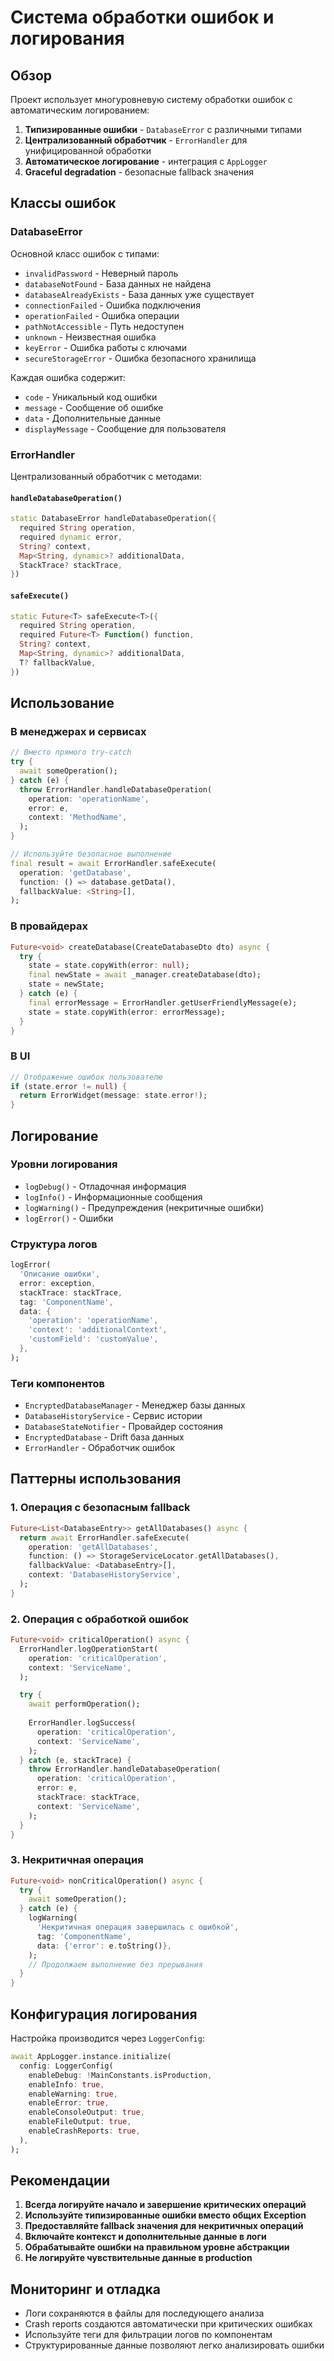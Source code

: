 # Система обработки ошибок и логирования

## Обзор

Проект использует многуровневую систему обработки ошибок с автоматическим логированием:

1. **Типизированные ошибки** - `DatabaseError` с различными типами
2. **Централизованный обработчик** - `ErrorHandler` для унифицированной обработки
3. **Автоматическое логирование** - интеграция с `AppLogger`
4. **Graceful degradation** - безопасные fallback значения

## Классы ошибок

### DatabaseError

Основной класс ошибок с типами:

- `invalidPassword` - Неверный пароль
- `databaseNotFound` - База данных не найдена
- `databaseAlreadyExists` - База данных уже существует
- `connectionFailed` - Ошибка подключения
- `operationFailed` - Ошибка операции
- `pathNotAccessible` - Путь недоступен
- `unknown` - Неизвестная ошибка
- `keyError` - Ошибка работы с ключами
- `secureStorageError` - Ошибка безопасного хранилища

Каждая ошибка содержит:
- `code` - Уникальный код ошибки
- `message` - Сообщение об ошибке
- `data` - Дополнительные данные
- `displayMessage` - Сообщение для пользователя

### ErrorHandler

Централизованный обработчик с методами:

#### `handleDatabaseOperation()`
```dart
static DatabaseError handleDatabaseOperation({
  required String operation,
  required dynamic error,
  String? context,
  Map<String, dynamic>? additionalData,
  StackTrace? stackTrace,
})
```

#### `safeExecute()`
```dart
static Future<T> safeExecute<T>({
  required String operation,
  required Future<T> Function() function,
  String? context,
  Map<String, dynamic>? additionalData,
  T? fallbackValue,
})
```

## Использование

### В менеджерах и сервисах

```dart
// Вместо прямого try-catch
try {
  await someOperation();
} catch (e) {
  throw ErrorHandler.handleDatabaseOperation(
    operation: 'operationName',
    error: e,
    context: 'MethodName',
  );
}

// Используйте безопасное выполнение
final result = await ErrorHandler.safeExecute(
  operation: 'getDatabase',
  function: () => database.getData(),
  fallbackValue: <String>[],
);
```

### В провайдерах

```dart
Future<void> createDatabase(CreateDatabaseDto dto) async {
  try {
    state = state.copyWith(error: null);
    final newState = await _manager.createDatabase(dto);
    state = newState;
  } catch (e) {
    final errorMessage = ErrorHandler.getUserFriendlyMessage(e);
    state = state.copyWith(error: errorMessage);
  }
}
```

### В UI

```dart
// Отображение ошибок пользователю
if (state.error != null) {
  return ErrorWidget(message: state.error!);
}
```

## Логирование

### Уровни логирования

- `logDebug()` - Отладочная информация
- `logInfo()` - Информационные сообщения
- `logWarning()` - Предупреждения (некритичные ошибки)
- `logError()` - Ошибки

### Структура логов

```dart
logError(
  'Описание ошибки',
  error: exception,
  stackTrace: stackTrace,
  tag: 'ComponentName',
  data: {
    'operation': 'operationName',
    'context': 'additionalContext',
    'customField': 'customValue',
  },
);
```

### Теги компонентов

- `EncryptedDatabaseManager` - Менеджер базы данных
- `DatabaseHistoryService` - Сервис истории
- `DatabaseStateNotifier` - Провайдер состояния
- `EncryptedDatabase` - Drift база данных
- `ErrorHandler` - Обработчик ошибок

## Паттерны использования

### 1. Операция с безопасным fallback

```dart
Future<List<DatabaseEntry>> getAllDatabases() async {
  return await ErrorHandler.safeExecute(
    operation: 'getAllDatabases',
    function: () => StorageServiceLocator.getAllDatabases(),
    fallbackValue: <DatabaseEntry>[],
    context: 'DatabaseHistoryService',
  );
}
```

### 2. Операция с обработкой ошибок

```dart
Future<void> criticalOperation() async {
  ErrorHandler.logOperationStart(
    operation: 'criticalOperation',
    context: 'ServiceName',
  );

  try {
    await performOperation();
    
    ErrorHandler.logSuccess(
      operation: 'criticalOperation',
      context: 'ServiceName',
    );
  } catch (e, stackTrace) {
    throw ErrorHandler.handleDatabaseOperation(
      operation: 'criticalOperation',
      error: e,
      stackTrace: stackTrace,
      context: 'ServiceName',
    );
  }
}
```

### 3. Некритичная операция

```dart
Future<void> nonCriticalOperation() async {
  try {
    await someOperation();
  } catch (e) {
    logWarning(
      'Некритичная операция завершилась с ошибкой',
      tag: 'ComponentName',
      data: {'error': e.toString()},
    );
    // Продолжаем выполнение без прерывания
  }
}
```

## Конфигурация логирования

Настройка производится через `LoggerConfig`:

```dart
await AppLogger.instance.initialize(
  config: LoggerConfig(
    enableDebug: !MainConstants.isProduction,
    enableInfo: true,
    enableWarning: true,
    enableError: true,
    enableConsoleOutput: true,
    enableFileOutput: true,
    enableCrashReports: true,
  ),
);
```

## Рекомендации

1. **Всегда логируйте начало и завершение критических операций**
2. **Используйте типизированные ошибки вместо общих Exception**
3. **Предоставляйте fallback значения для некритичных операций**
4. **Включайте контекст и дополнительные данные в логи**
5. **Обрабатывайте ошибки на правильном уровне абстракции**
6. **Не логируйте чувствительные данные в production**

## Мониторинг и отладка

- Логи сохраняются в файлы для последующего анализа
- Crash reports создаются автоматически при критических ошибках
- Используйте теги для фильтрации логов по компонентам
- Структурированные данные позволяют легко анализировать ошибки

